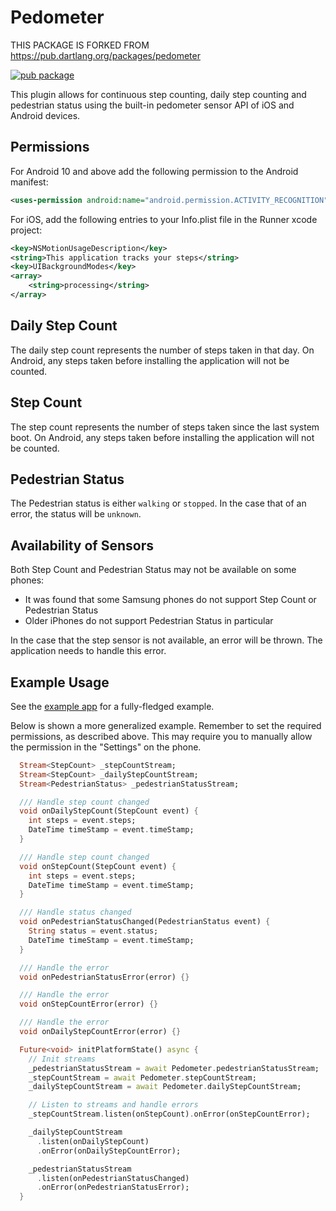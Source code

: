 # Pedometer

THIS PACKAGE IS FORKED FROM https://pub.dartlang.org/packages/pedometer

[![pub package](https://img.shields.io/pub/v/pedometer.svg)](https://pub.dartlang.org/packages/pedometer)

This plugin allows for continuous step counting, daily step counting and pedestrian status using the built-in pedometer sensor API of iOS and Android devices.

## Permissions

For Android 10 and above add the following permission to the Android manifest:

```xml
<uses-permission android:name="android.permission.ACTIVITY_RECOGNITION" />
```

For iOS, add the following entries to your Info.plist file in the Runner xcode project:

```xml
<key>NSMotionUsageDescription</key>
<string>This application tracks your steps</string>
<key>UIBackgroundModes</key>
<array>
    <string>processing</string>
</array>
```

## Daily Step Count

The daily step count represents the number of steps taken in that day.
On Android, any steps taken before installing the application will not be counted.

## Step Count

The step count represents the number of steps taken since the last system boot.
On Android, any steps taken before installing the application will not be counted.

## Pedestrian Status

The Pedestrian status is either `walking` or `stopped`. In the case that of an error,
the status will be `unknown`.

## Availability of Sensors

Both Step Count and Pedestrian Status may not be available on some phones:

-   It was found that some Samsung phones do not support Step Count or Pedestrian Status
-   Older iPhones do not support Pedestrian Status in particular

In the case that the step sensor is not available, an error will be thrown. The application needs to handle this error.

## Example Usage

See the [example app](https://github.com/matiniiuu/daily_pedometer2/blob/master/packages/pedometer/example/lib/main.dart) for a fully-fledged example.

Below is shown a more generalized example. Remember to set the required permissions, as described above. This may require you to manually allow the permission in the "Settings" on the phone.

```dart
  Stream<StepCount> _stepCountStream;
  Stream<StepCount> _dailyStepCountStream;
  Stream<PedestrianStatus> _pedestrianStatusStream;

  /// Handle step count changed
  void onDailyStepCount(StepCount event) {
    int steps = event.steps;
    DateTime timeStamp = event.timeStamp;
  }

  /// Handle step count changed
  void onStepCount(StepCount event) {
    int steps = event.steps;
    DateTime timeStamp = event.timeStamp;
  }

  /// Handle status changed
  void onPedestrianStatusChanged(PedestrianStatus event) {
    String status = event.status;
    DateTime timeStamp = event.timeStamp;
  }

  /// Handle the error
  void onPedestrianStatusError(error) {}

  /// Handle the error
  void onStepCountError(error) {}

  /// Handle the error
  void onDailyStepCountError(error) {}

  Future<void> initPlatformState() async {
    // Init streams
    _pedestrianStatusStream = await Pedometer.pedestrianStatusStream;
    _stepCountStream = await Pedometer.stepCountStream;
    _dailyStepCountStream = await Pedometer.dailyStepCountStream;

    // Listen to streams and handle errors
    _stepCountStream.listen(onStepCount).onError(onStepCountError);

    _dailyStepCountStream
      .listen(onDailyStepCount)
      .onError(onDailyStepCountError);

    _pedestrianStatusStream
      .listen(onPedestrianStatusChanged)
      .onError(onPedestrianStatusError);
  }
```
